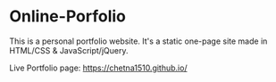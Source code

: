 # Online-Porfolio

This is a personal portfolio website. It's a static one-page site made in HTML/CSS & JavaScript/jQuery.

Live Portfolio page: https://chetna1510.github.io/
